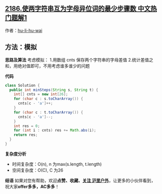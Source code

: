 ## [2186.使两字符串互为字母异位词的最少步骤数 中文热门题解1](https://leetcode.cn/problems/minimum-number-of-steps-to-make-two-strings-anagram-ii/solutions/100000/shu-zu-mo-ni-by-hu-li-hu-wai-ezu6)

作者：[hu-li-hu-wai](https://leetcode.cn/u/hu-li-hu-wai)
## 方法：模拟


**思路及算法**
考虑模拟：
1.用数组 cnts 保存两个字符串的字母差值
2.统计差值之和，用绝对值即可，不用考虑谁多谁少的问题


**代码**

```java
class Solution {
  public int minSteps(String s, String t) {
    int[] cnts = new int[26];
    for (char c : s.toCharArray()) {
      cnts[c - 'a']++;
    }
    for (char c : t.toCharArray()) {
      cnts[c - 'a']--;
    }
    int res = 0;
    for (int i : cnts) res += Math.abs(i);
    return res;
  }
}
```


**复杂度分析**
- 时间复杂度：O(n), n 为max(s.length, t.length)
- 空间复杂度：O(C), C 为26

**结语**
如果对您有帮助，欢迎**点赞、收藏、[关注 沪里户外](/u/hu-li-hu-wai/)**，让更多的小伙伴看到，祝大家**offer多多，AC多多**！